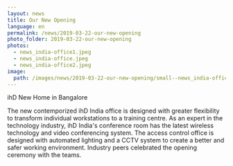 ```yaml
---
layout: news
title: Our New Opening
language: en
permalink: /news/2019-03-22-our-new-opening
photo_folder: 2019-03-22-our-new-opening
photos:
  - news_india-office1.jpeg
  - news_india-office.jpeg
  - news_india-office2.jpeg
image:
  path: /images/news/2019-03-22-our-new-opening/small--news_india-office1.jpeg
---
```


ihD New Home in Bangalore

The new contemporized ihD India office is designed with greater flexibility to transform individual workstations to a training centre. As an expert in the technology industry, ihD India's conference room has the latest<!-- more --> wireless technology and video conferencing system. The access control office is designed with automated lighting and a CCTV system to create a better and safer working environment.  Industry peers celebrated the opening ceremony with the teams.
